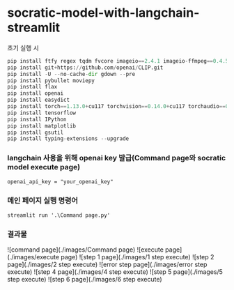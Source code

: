 # socratic-model-with-langchain-streamlit

초기 실행 시
``` python
pip install ftfy regex tqdm fvcore imageio==2.4.1 imageio-ffmpeg==0.4.5
pip install git+https://github.com/openai/CLIP.git
pip install -U --no-cache-dir gdown --pre
pip install pybullet moviepy
pip install flax
pip install openai
pip install easydict
pip install torch==1.13.0+cu117 torchvision==0.14.0+cu117 torchaudio==0.13.0 --extra-index-url https://download.pytorch.org/whl/cu117
pip install tensorflow
pip install IPython
pip install matplotlib
pip install gsutil
pip install typing-extensions --upgrade
```

### langchain 사용을 위해 openai key 발급(Command page와 socratic model execute page)
```
openai_api_key = "your_openai_key"
```

### 메인 페이지 실행 명령어
```
streamlit run '.\Command page.py'
```

### 결과물
![command page](./images/Command page)
![execute page](./images/execute page)
![step 1 page](./images/1 step execute)
![step 2 page](./images/2 step execute)
![error step page](./images/error step execute)
![step 4 page](./images/4 step execute)
![step 5 page](./images/5 step execute)
![step 6 page](./images/6 step execute)


